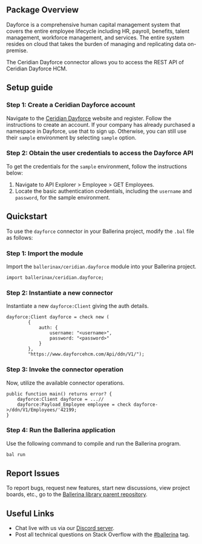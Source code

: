 ## Package Overview

Dayforce is a comprehensive human capital management system that covers the entire employee lifecycle including HR, payroll, benefits, talent management, workforce management, and services. The entire system resides on cloud that takes the burden of managing and replicating data on-premise.

The Ceridian Dayforce connector allows you to access the REST API of Ceridian Dayforce HCM.

## Setup guide

### Step 1: Create a Ceridian Dayforce account

Navigate to the [Ceridian Dayforce](https://developers.dayforce.com/Build/Home.aspx) website and register. Follow the instructions to create an account. If your company has already purchased a namespace in Dayforce, use that to sign up. Otherwise, you can still use their `sample` environment by selecting `sample` option.

### Step 2: Obtain the user credentials to access the Dayforce API

To get the credentials for the `sample` environment, follow the instructions below:
1. Navigate to API Explorer > Employee > GET Employees.
2. Locate the basic authentication credentials, including the `username` and `password`, for the sample environment.

## Quickstart

To use the `dayforce` connector in your Ballerina project, modify the `.bal` file as follows:

### Step 1: Import the module

Import the `ballerinax/ceridian.dayforce` module into your Ballerina project.
```ballerina
import ballerinax/ceridian.dayforce;
```

### Step 2: Instantiate a new connector

Instantiate a new `dayforce:Client` giving the auth details.

```ballerina
dayforce:Client dayforce = check new (
        {
            auth: { 
                username: "<username>", 
                password: "<password>"
            }
        }, 
        "https://www.dayforcehcm.com/Api/ddn/V1/");
```

### Step 3: Invoke the connector operation

Now, utilize the available connector operations.
```ballerina
public function main() returns error? {
    dayforce:Client dayforce = ...//
    dayforce:Payload_Employee employee = check dayforce->/ddn/V1/Employees/'42199;
}
```

### Step 4: Run the Ballerina application

Use the following command to compile and run the Ballerina program.

```bash
bal run
```

## Report Issues

To report bugs, request new features, start new discussions, view project boards, etc., go to the [Ballerina library parent repository](https://github.com/ballerina-platform/ballerina-library).

## Useful Links

- Chat live with us via our [Discord server](https://discord.gg/ballerinalang).
- Post all technical questions on Stack Overflow with the [#ballerina](https://stackoverflow.com/questions/tagged/ballerina) tag.
